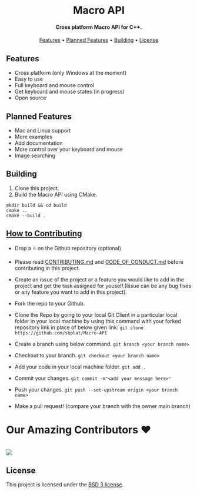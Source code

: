 <h1 align="center">
  <br>
  Macro API
  <br>
</h1>

<h4 align="center">Cross platform Macro API for C++.</h4>

<p align="center">
  <a href="#features">Features</a> •
  <a href="#planned-features">Planned Features</a> •
  <a href="#building">Building</a> •
  <a href="#license">License</a>
</p>

## Features

* Cross platform (only Windows at the moment)
* Easy to use
* Full keyboard and mouse control
* Get keyboard and mouse states (in progress)
* Open source

## Planned Features

* Mac and Linux support
* More examples
* Add documentation
* More control over your keyboard and mouse
* Image searching

## Building

1. Clone this project.
2. Build the Macro API using CMake.
```
mkdir build && cd build
cmake ..
cmake --build .
```
## [How to Contributing](https://github.com/sbplat/Macro-API/blob/main/CONTRIBUTING.md)

- Drop a :star: on the Github repository (optional)

- Please read  [CONTRIBUTING.md](https://github.com/sbplat/Macro-API/blob/main/CONTRIBUTING.md) and [CODE_OF_CONDUCT.md](https://github.com/sbplat/Macro-API/blob/main/CODE_OF_CONDUCT.md) before contributing in this project.

- Create an issue of the project or a feature you would like to add in the project and get the task assigned for youself.(Issue can be any bug fixes or any feature you want to add in this project).

- Fork the repo to your Github.

- Clone the Repo by going to your local Git Client in a particular local folder in your local machine by using this command with your forked repository link in place of below given link: 
  `git clone https://github.com/sbplat/Macro-API`
- Create a branch using below command.
  `git branch <your branch name>`
- Checkout to your branch.
  `git checkout <your branch name>`
- Add your code in your local machine folder.
  `git add . `
- Commit your changes.
  `git commit -m"<add your message here>"`
- Push your changes.
  `git push --set-upstream origin <your branch name>`

- Make a pull request! (compare your branch with the owner main branch)

# Our Amazing Contributors ❤️
<br>
<a href="https://github.com/sbplat/Macro-API/graphs/contributors">
  <img src="https://contrib.rocks/image?repo=sbplat/Macro-API&&max=817" />
</a>


## License

This project is licensed under the [BSD 3 license](LICENSE).
